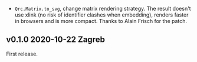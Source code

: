 

- `Qrc.Matrix.to_svg`, change matrix rendering strategy. The result doesn't
  use xlink (no risk of identifier clashes when embedding), renders faster in
  browsers and is more compact. Thanks to Alain Frisch for the patch.

v0.1.0 2020-10-22 Zagreb
------------------------

First release.
